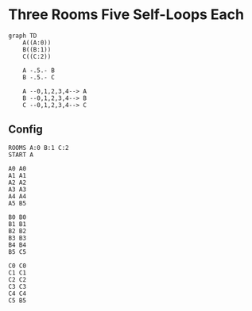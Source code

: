 # Three Rooms Five Self-Loops Each

```mermaid
graph TD
    A((A:0))
    B((B:1))
    C((C:2))
    
    A -.5.- B
    B -.5.- C
    
    A --0,1,2,3,4--> A
    B --0,1,2,3,4--> B
    C --0,1,2,3,4--> C
```

## Config
```
ROOMS A:0 B:1 C:2
START A

A0 A0
A1 A1
A2 A2
A3 A3
A4 A4
A5 B5

B0 B0
B1 B1
B2 B2
B3 B3
B4 B4
B5 C5

C0 C0
C1 C1
C2 C2
C3 C3
C4 C4
C5 B5
```